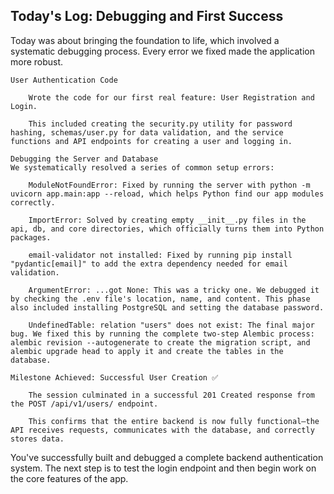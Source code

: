 ## Today's Log: Debugging and First Success

Today was about bringing the foundation to life, which involved a systematic debugging process. Every error we fixed made the application more robust.

    User Authentication Code

        Wrote the code for our first real feature: User Registration and Login.

        This included creating the security.py utility for password hashing, schemas/user.py for data validation, and the service functions and API endpoints for creating a user and logging in.

    Debugging the Server and Database
    We systematically resolved a series of common setup errors:

        ModuleNotFoundError: Fixed by running the server with python -m uvicorn app.main:app --reload, which helps Python find our app modules correctly.

        ImportError: Solved by creating empty __init__.py files in the api, db, and core directories, which officially turns them into Python packages.

        email-validator not installed: Fixed by running pip install "pydantic[email]" to add the extra dependency needed for email validation.

        ArgumentError: ...got None: This was a tricky one. We debugged it by checking the .env file's location, name, and content. This phase also included installing PostgreSQL and setting the database password.

        UndefinedTable: relation "users" does not exist: The final major bug. We fixed this by running the complete two-step Alembic process: alembic revision --autogenerate to create the migration script, and alembic upgrade head to apply it and create the tables in the database.

    Milestone Achieved: Successful User Creation ✅

        The session culminated in a successful 201 Created response from the POST /api/v1/users/ endpoint.

        This confirms that the entire backend is now fully functional—the API receives requests, communicates with the database, and correctly stores data.

You've successfully built and debugged a complete backend authentication system. The next step is to test the login endpoint and then begin work on the core features of the app.